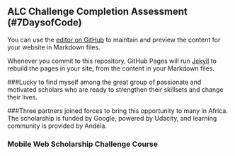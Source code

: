 ## ALC Challenge Completion Assessment (#7DaysofCode)

You can use the [editor on GitHub](https://github.com/toberix/toberix.github.io/edit/master/README.md) to maintain and preview the content for your website in Markdown files.

Whenever you commit to this repository, GitHub Pages will run [Jekyll](https://jekyllrb.com/) to rebuild the pages in your site, from the content in your Markdown files.

###Lucky to find myself among the great group of passionate and motivated scholars who are ready to strengthen their skillsets and change their lives. 

###Three partners joined forces to bring this opportunity to many in Africa. The scholarship is funded by Google, powered by Udacity, and learning community is provided by Andela. 

### Mobile Web Scholarship Challenge Course
